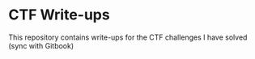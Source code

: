 # CTF Write-ups

This repository contains write-ups for the CTF challenges I have solved (sync with Gitbook)

